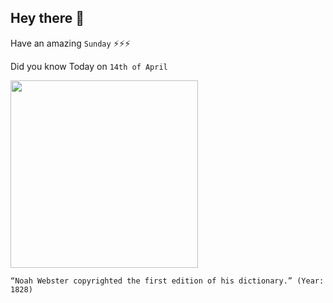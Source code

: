 ## Hey there 👋
Have an amazing `Sunday` ⚡⚡⚡

Did you know Today on `14th of April`
 
 [<img src="https://upload.wikimedia.org/wikipedia/commons/thumb/d/d2/Noah_Webster_The_Schoolmaster_of_the_Republic.jpg/2560px-Noah_Webster_The_Schoolmaster_of_the_Republic.jpg" width="300" />](https://en.wikipedia.org/wiki/Noah_Webster#:~:text=At%20the%20age%20of%20seventy,dictionary%20only%20sold%202%2C500%20copies.) 
 ```
“Noah Webster copyrighted the first edition of his dictionary.” (Year: 1828)
```
